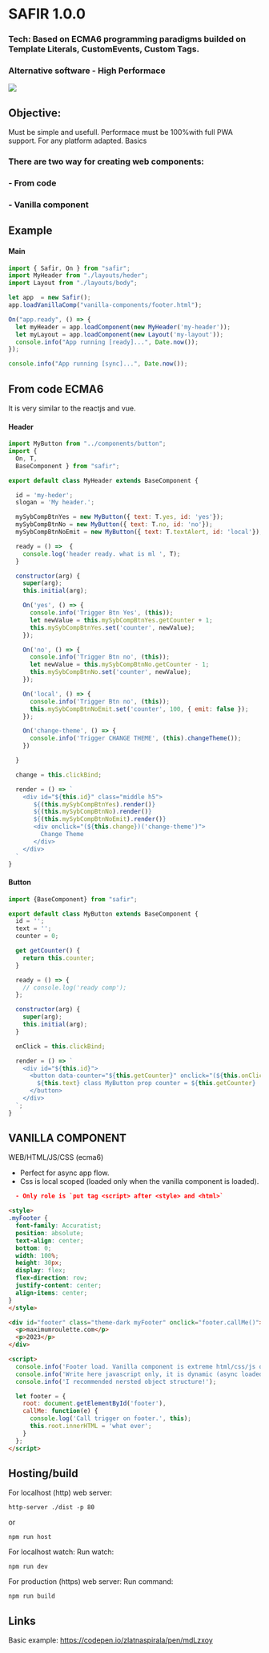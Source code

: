 # SAFIR 1.0.0

### Tech: Based on ECMA6 programming paradigms builded on Template Literals, CustomEvents, Custom Tags.
### Alternative software - High Performace

![](https://github.com/zlatnaspirala/safir/blob/main/hello/assets/icons/192.png)

## Objective:
Must be simple and usefull.
Performace must be 100%with full PWA support.
For any platform adapted.
Basics

### There are two way for creating web components:
### - From code
### - Vanilla component

## Example

#### Main
```js
import { Safir, On } from "safir";
import MyHeader from "./layouts/heder";
import Layout from "./layouts/body";

let app  = new Safir();
app.loadVanillaComp("vanilla-components/footer.html");

On("app.ready", () => {
  let myHeader = app.loadComponent(new MyHeader('my-header'));
  let myLayout = app.loadComponent(new Layout('my-layout'));
  console.info("App running [ready]...", Date.now());
});

console.info("App running [sync]...", Date.now());
```

## From code ECMA6
It is very similar to the reactjs and vue.

#### Header
```js
import MyButton from "../components/button";
import {
  On, T,
  BaseComponent } from "safir";

export default class MyHeader extends BaseComponent {

  id = 'my-heder';
  slogan = 'My header.';

  mySybCompBtnYes = new MyButton({ text: T.yes, id: 'yes'});
  mySybCompBtnNo = new MyButton({ text: T.no, id: 'no'});
  mySybCompBtnNoEmit = new MyButton({ text: T.textAlert, id: 'local'});

  ready = () =>  {
    console.log('header ready. what is ml ', T);
  }

  constructor(arg) {
    super(arg);
    this.initial(arg);

    On('yes', () => {
      console.info('Trigger Btn Yes', (this));
      let newValue = this.mySybCompBtnYes.getCounter + 1;
      this.mySybCompBtnYes.set('counter', newValue);
    });

    On('no', () => {
      console.info('Trigger Btn no', (this));
      let newValue = this.mySybCompBtnNo.getCounter - 1;
      this.mySybCompBtnNo.set('counter', newValue);
    });

    On('local', () => {
      console.info('Trigger Btn no', (this));
      this.mySybCompBtnNoEmit.set('counter', 100, { emit: false });
    });

    On('change-theme', () => {
      console.info('Trigger CHANGE THEME', (this).changeTheme());
    })

  }

  change = this.clickBind;

  render = () => `
    <div id="${this.id}" class="middle h5">
       ${(this.mySybCompBtnYes).render()}
       ${(this.mySybCompBtnNo).render()}
       ${(this.mySybCompBtnNoEmit).render()}
       <div onclick="(${this.change})('change-theme')">
         Change Theme
       </div>
    </div>
  `
}

```

#### Button
```js
import {BaseComponent} from "safir";

export default class MyButton extends BaseComponent {
  id = '';
  text = '';
  counter = 0;

  get getCounter() {
    return this.counter;
  }

  ready = () => {
    // console.log('ready comp');
  };

  constructor(arg) {
    super(arg);
    this.initial(arg);
  }

  onClick = this.clickBind;

  render = () => `
    <div id="${this.id}">
      <button data-counter="${this.getCounter}" onclick="(${this.onClick})('${this.id}')">
        ${this.text} class MyButton prop counter = ${this.getCounter}
      </button>
    </div>
  `;
}

```

## VANILLA COMPONENT
WEB/HTML/JS/CSS (ecma6)

 - Perfect for async app flow.
 - Css is local scoped (loaded only when the vanilla component is loaded).
 
```json
  - Only role is `put tag <script> after <style> and <html>`
```

```html
<style>
.myFooter {
  font-family: Accuratist;
  position: absolute;
  text-align: center;
  bottom: 0;
  width: 100%;
  height: 30px;
  display: flex;
  flex-direction: row;
  justify-content: center;
  align-items: center;
}
</style>

<div id="footer" class="theme-dark myFooter" onclick="footer.callMe()">
  <p>maximumroulette.com</p>
  <p>2023</p>
</div>

<script>
  console.info('Footer load. Vanilla component is extreme html/css/js orientend.');
  console.info('Write here javascript only, it is dynamic (async loaded script).');
  console.info('I recommended nersted object structure!');

  let footer = {
    root: document.getElementById('footer'),
    callMe: function(e) {
      console.log('Call trigger on footer.', this);
      this.root.innerHTML = 'what ever';
    }
  };
</script>
```

## Hosting/build

For localhost (http) web server:
```
http-server ./dist -p 80
```
or
```
npm run host
```

For localhost watch:
Run watch:
```
npm run dev
```

For production (https) web server:
Run command:
```
npm run build
```

## Links

Basic example:
 https://codepen.io/zlatnaspirala/pen/mdLzxoy
